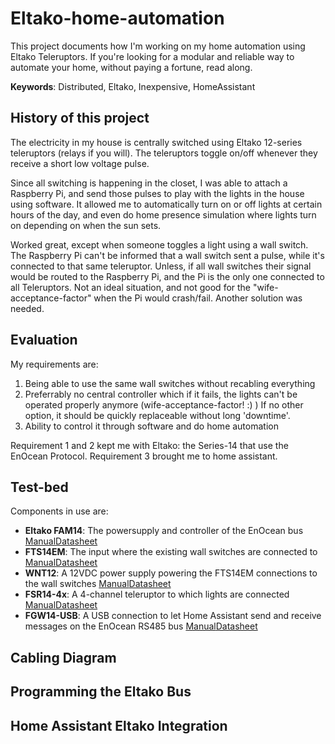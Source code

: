 # Eltako-home-automation
This project documents how I'm working on my home automation using Eltako Teleruptors. If you're looking for a modular and reliable way to automate your home, without paying a fortune, read along.

**Keywords**: Distributed, Eltako, Inexpensive, HomeAssistant

## History of this project
The electricity in my house is centrally switched using Eltako 12-series teleruptors (relays if you will). 
The teleruptors toggle on/off whenever they receive a short low voltage pulse.

Since all switching is happening in the closet, I was able to attach a Raspberry Pi, and send those pulses to play with the lights in the house using software.
It allowed me to automatically turn on or off lights at certain hours of the day, and even do home presence simulation where lights turn on depending on when the sun sets.

Worked great, except when someone toggles a light using a wall switch. The Raspberry Pi can't be informed that a wall switch sent a pulse, while it's connected to that same teleruptor.
Unless, if all wall switches their signal would be routed to the Raspberry Pi, and the Pi is the only one connected to all Teleruptors. 
Not an ideal situation, and not good for the "wife-acceptance-factor" when the Pi would crash/fail. Another solution was needed.

## Evaluation
My requirements are:
1. Being able to use the same wall switches without recabling everything
2. Preferrably no central controller which if it fails, the lights can't be operated properly anymore (wife-acceptance-factor! :) ) If no other option, it should be quickly replaceable without long 'downtime'.
3. Ability to control it through software and do home automation

Requirement 1 and 2 kept me with Eltako: the Series-14 that use the EnOcean Protocol.
Requirement 3 brought me to home assistant.

## Test-bed
Components in use are:

- **Eltako FAM14**: The powersupply and controller of the EnOcean bus [Manual](https://www.eltako.com/fileadmin/downloads/en/_bedienung/FGW14-USB_30014049-1_gb.pdf)[Datasheet](https://www.eltako.com/fileadmin/downloads/en/_datasheets/Datasheet_FGW14-USB.pdf)
- **FTS14EM**: The input where the existing wall switches are connected to [Manual](https://www.eltako.com/fileadmin/downloads/en/_bedienung/FTS14EM_30014060-3_gb.pdf)[Datasheet](https://www.eltako.com/fileadmin/downloads/en/_datasheets/Datasheet_FTS14EM.pdf)
- **WNT12**: A 12VDC power supply powering the FTS14EM connections to the wall switches [Manual](https://www.eltako.com/fileadmin/downloads/en/_bedienung/WNT12_20000060-1_internet_gb.pdf)[Datasheet](https://www.eltako.com/fileadmin/downloads/en/_datasheets/Datasheet_WNT12-24V_DC-24W_1A.pdf)
- **FSR14-4x**: A 4-channel teleruptor to which lights are connected [Manual](https://www.eltako.com/fileadmin/downloads/en/_bedienung/FSR14-4x_30014001-1_gb.pdf)[Datasheet](https://www.eltako.com/fileadmin/downloads/en/_datasheets/Datasheet_FSR14-4x.pdf)
- **FGW14-USB**: A USB connection to let Home Assistant send and receive messages on the EnOcean RS485 bus [Manual](https://www.eltako.com/fileadmin/downloads/en/_bedienung/FGW14-USB_30014049-1_gb.pdf)[Datasheet](https://www.eltako.com/fileadmin/downloads/en/_datasheets/Datasheet_FGW14-USB.pdf)

## Cabling Diagram

## Programming the Eltako Bus

## Home Assistant Eltako Integration

